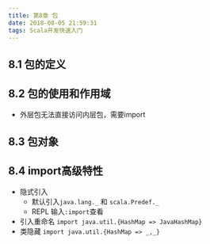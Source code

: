 ```yaml
---
title: 第8章 包
date: 2018-08-05 21:59:31
tags: Scala开发快速入门
---
```

## 8.1 包的定义

## 8.2 包的使用和作用域
- 外层包无法直接访问内层包，需要import

## 8.3 包对象

## 8.4 import高级特性
- 隐式引入
  + 默认引入`java.lang._` 和 `scala.Predef._`
  + REPL 输入`:import`查看
- 引入重命名 `import java.util.{HashMap => JavaHashMap}`
- 类隐藏 `import java.util.{HashMap => _,_}`